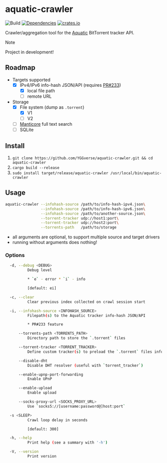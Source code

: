 # aquatic-crawler

![Build](https://github.com/YGGverse/aquatic-crawler/actions/workflows/build.yml/badge.svg)
[![Dependencies](https://deps.rs/repo/github/YGGverse/aquatic-crawler/status.svg)](https://deps.rs/repo/github/YGGverse/aquatic-crawler)
[![crates.io](https://img.shields.io/crates/v/aquatic-crawler.svg)](https://crates.io/crates/aquatic-crawler)

Crawler/aggregation tool for the [Aquatic](https://github.com/greatest-ape/aquatic) BitTorrent tracker API.

> [!NOTE]
> Project in development!

## Roadmap

* Targets supported
    * [x] IPv4/IPv6 info-hash JSON/API (requires [PR#233](https://github.com/greatest-ape/aquatic/pull/233))
        * [x] local file path
        * [ ] remote URL
* Storage
    * [x] File system (dump as `.torrent`)
        * [x] V1
        * [ ] V2
    * [ ] [Manticore](https://github.com/manticoresoftware/manticoresearch-rust) full text search
    * [ ] SQLite

## Install

1. `git clone https://github.com/YGGverse/aquatic-crawler.git && cd aquatic-crawler`
2. `cargo build --release`
3. `sudo install target/release/aquatic-crawler /usr/local/bin/aquatic-crawler`

## Usage

``` bash
aquatic-crawler --infohash-source /path/to/info-hash-ipv4.json\
                --infohash-source /path/to/info-hash-ipv6.json\
                --infohash-source /path/to/another-source.json\
                --torrent-tracker udp://host1:port\
                --torrent-tracker udp://host2:port\
                --torrents-path   /path/to/storage
```
* all arguments are optional, to support multiple source and target drivers
* running without arguments does nothing!

### Options

``` bash
  -d, --debug <DEBUG>
          Debug level

          * `e` - error * `i` - info

          [default: ei]

  -c, --clear
          Clear previous index collected on crawl session start

  -i, --infohash-source <INFOHASH_SOURCE>
          Filepath(s) to the Aquatic tracker info-hash JSON/API

          * PR#233 feature

      --torrents-path <TORRENTS_PATH>
          Directory path to store the `.torrent` files

      --torrent-tracker <TORRENT_TRACKER>
          Define custom tracker(s) to preload the `.torrent` files info

      --disable-dht
          Disable DHT resolver (useful with `torrent_tracker`)

      --enable-upnp-port-forwarding
          Enable UPnP

      --enable-upload
          Enable upload

      --socks-proxy-url <SOCKS_PROXY_URL>
          Use `socks5://[username:password@]host:port`

  -s <SLEEP>
          Crawl loop delay in seconds

          [default: 300]

  -h, --help
          Print help (see a summary with '-h')

  -V, --version
          Print version
```